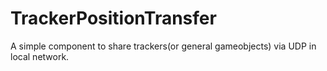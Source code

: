 # TrackerPositionTransfer
 A simple component to share trackers(or general gameobjects) via UDP in local network.
